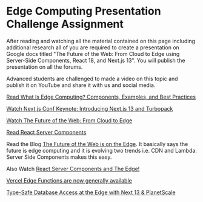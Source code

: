 # Edge Computing Presentation Challenge Assignment

After reading and watching all the material contained on this page including additional research all of you are required to create a presentation on Google docs titled "The Future of the Web: From Cloud to Edge using Server-Side Components, React 18, and Next.js 13". You will publish the presentation on all the forums.

Advanced students are challenged to made a video on this topic and publish it on YouTube and share it with us and social media.

[Read What Is Edge Computing? Components, Examples, and Best Practices](https://www.spiceworks.com/tech/edge-computing/articles/what-is-edge-computing/)

[Watch Next.js Conf Keynote: Introducing Next.js 13 and Turbopack](https://www.youtube.com/watch?v=NiknNI_0J48)

[Watch The Future of the Web: From Cloud to Edge](https://www.youtube.com/watch?v=HlXLVb3QCvQ)

[Read React Server Components](https://nextjs.org/docs/advanced-features/react-18/server-components)

<bold>Read the Blog [The Future of the Web is on the Edge](https://deno.com/blog/the-future-of-web-is-on-the-edge). It basically says the future is edge computing and it is evolving two trends i.e. CDN and Lambda. Server Side Components makes this easy. 

Also Watch [React Server Components and The Edge!](https://www.youtube.com/watch?v=qBvVQz-_U94)</bold>

[Vercel Edge Functions are now generally available](https://vercel.com/blog/edge-functions-generally-available)

[Type-Safe Database Access at the Edge with Next 13 & PlanetScale](https://davidparks.dev/blog/type-safe-database-access-at-the-edge-with-next-and-planetscale/)





